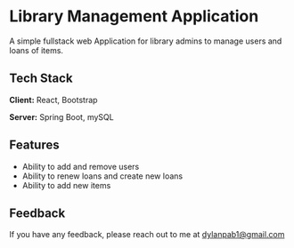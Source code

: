 # Library Management Application

A simple fullstack web Application for library admins to manage users and loans of items.



## Tech Stack

**Client:** React, Bootstrap

**Server:** Spring Boot, mySQL


## Features

- Ability to add and remove users
- Ability to renew loans and create new loans
- Ability to add new items



## Feedback

If you have any feedback, please reach out to me at dylanpab1@gmail.com

